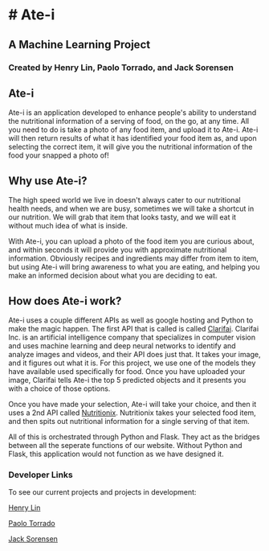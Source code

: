 # # Ate-i

## A Machine Learning Project
### Created by Henry Lin, Paolo Torrado, and Jack Sorensen

## Ate-i

Ate-i is an application developed to enhance people's ability to understand the nutritional information
of a serving of food, on the go, at any time. All you need to do is take a photo of any food item, and upload it to Ate-i. Ate-i will then return results of what it has identified your food item as, and upon selecting the correct item, it will give you the nutritional information of the food your snapped a photo of!

## Why use Ate-i?

The high speed world we live in doesn't always cater to our nutritional health needs, and when we are busy, sometimes we will take a shortcut in our nutrition. We will grab that item that looks tasty, and we will eat it without much idea of what is inside. 

With Ate-i, you can upload a photo of the food item you are curious about, and within seconds it will provide you with approximate nutritional information. Obviously recipes and ingredients may differ from item to item, but using Ate-i will bring awareness to what you are eating, and helping you make an informed decision about what you are deciding to eat.

## How does Ate-i work?

Ate-i uses a couple different APIs as well as google hosting and Python to make the magic happen. The first API that is called is called <a href="https://www.clarifai.com">Clarifai</a>. Clarifai Inc. is an artificial intelligence company that specializes in computer vision and uses machine learning and deep neural networks to identify and analyze images and videos, and their API does just that. It takes your image, and it figures out what it is. For this project, we use one of the models they have available used specifically for food. Once you have uploaded your image, Clarifai tells Ate-i the top 5 predicted objects and it presents you with a choice of those options.

Once you have made your selection, Ate-i will take your choice, and then it uses a 2nd API called <a href="https://www.Nutritionix.com">Nutritionix</a>. Nutritionix takes your selected food item, and then spits out nutritional information for a single serving of that item. 

All of this is orchestrated through Python and Flask. They act as the bridges between all the seperate functions of our website. Without Python and Flask, this application would not function as we have designed it.

### Developer Links

To see our current projects and projects in development:

<a href="https://github.com/linhs22">Henry Lin</a>

<a href="https://github.com/patorrad">Paolo Torrado</a> 

<a href="https://github.com/Javeyn">Jack Sorensen</a>
